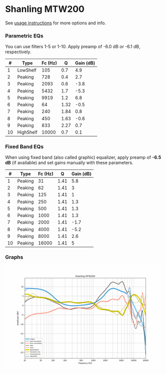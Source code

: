 # Shanling MTW200
See [usage instructions](https://github.com/jaakkopasanen/AutoEq#usage) for more options and info.

### Parametric EQs
You can use filters 1-5 or 1-10. Apply preamp of -6.0 dB or -6.1 dB, respectively.

|   # | Type      |   Fc (Hz) |    Q |   Gain (dB) |
|-----|-----------|-----------|------|-------------|
|   1 | LowShelf  |       105 | 0.7  |         4.9 |
|   2 | Peaking   |       728 | 0.4  |         2.7 |
|   3 | Peaking   |      2093 | 0.6  |        -3.8 |
|   4 | Peaking   |      5432 | 1.7  |        -5.3 |
|   5 | Peaking   |      9919 | 1.2  |         6.8 |
|   6 | Peaking   |        64 | 1.32 |        -0.5 |
|   7 | Peaking   |       240 | 1.84 |         0.8 |
|   8 | Peaking   |       450 | 1.63 |        -0.8 |
|   9 | Peaking   |       833 | 2.27 |         0.7 |
|  10 | HighShelf |     10000 | 0.7  |         0.1 |

### Fixed Band EQs
When using fixed band (also called graphic) equalizer, apply preamp of **-6.5 dB** (if available) and set gains manually with these parameters.

|   # | Type    |   Fc (Hz) |    Q |   Gain (dB) |
|-----|---------|-----------|------|-------------|
|   1 | Peaking |        31 | 1.41 |         5.8 |
|   2 | Peaking |        62 | 1.41 |         3   |
|   3 | Peaking |       125 | 1.41 |         1   |
|   4 | Peaking |       250 | 1.41 |         1.3 |
|   5 | Peaking |       500 | 1.41 |         1.3 |
|   6 | Peaking |      1000 | 1.41 |         1.3 |
|   7 | Peaking |      2000 | 1.41 |        -1.7 |
|   8 | Peaking |      4000 | 1.41 |        -5.2 |
|   9 | Peaking |      8000 | 1.41 |         2.6 |
|  10 | Peaking |     16000 | 1.41 |         5   |

### Graphs
![](./Shanling%20MTW200.png)
